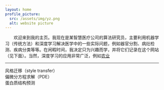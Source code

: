 ```yaml
---
layout: home
profile_picture:
  src: /assets/img/yz.png
  alt: website picture
---
```


&emsp;&emsp;欢迎来到我的主页。我现在是某智慧医疗公司的算法研究员，主要利用机器学习（传统方法）和深度学习解决医学中的一些实际问题，例如器官分割、病灶检测、疾病分类等等。在闲暇时间，我决定只为兴趣而学，并将它们记录在这个网站（见下面）。当然，深度学习的应用非常广泛，例如[农业](https://arxiv.org/ftp/arxiv/papers/1807/1807.11809.pdf)  

---  

风格迁移（style transfer）  
偏微分方程求解（PDE）  
蛋白质结构预测  

